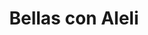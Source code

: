 ---
title: "Bellas con Aleli"
url: /ciudad-autonoma-de-buenos-aires/bellas-con-aleli/
shop: cosméticos
---